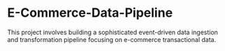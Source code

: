 # E-Commerce-Data-Pipeline
This project involves building a sophisticated event-driven data ingestion and  transformation pipeline focusing on e-commerce transactional data.
